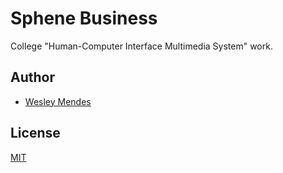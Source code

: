 <!-- <p align="center">
   <a href="https://github.com/WesGtoX/sphene-business">
     <img src="#" alt="Sphene Business" title="Sphene Business" width="500px">
   </a>
</p>
<p align="center">
    <a href="https://app.netlify.com/sites/XXXXXXXXXX/deploys" alt="Netlify Status">
        <img src="https://api.netlify.com/api/v1/badges/XXXXX_ID_HASH_XXXXX/deploy-status" />
    </a>
</p>

----------------- -->

# Sphene Business

College "Human-Computer Interface Multimedia System" work.

## Author

- [Wesley Mendes](https://github.com/WesGtoX)

## License

[MIT](LICENSE)